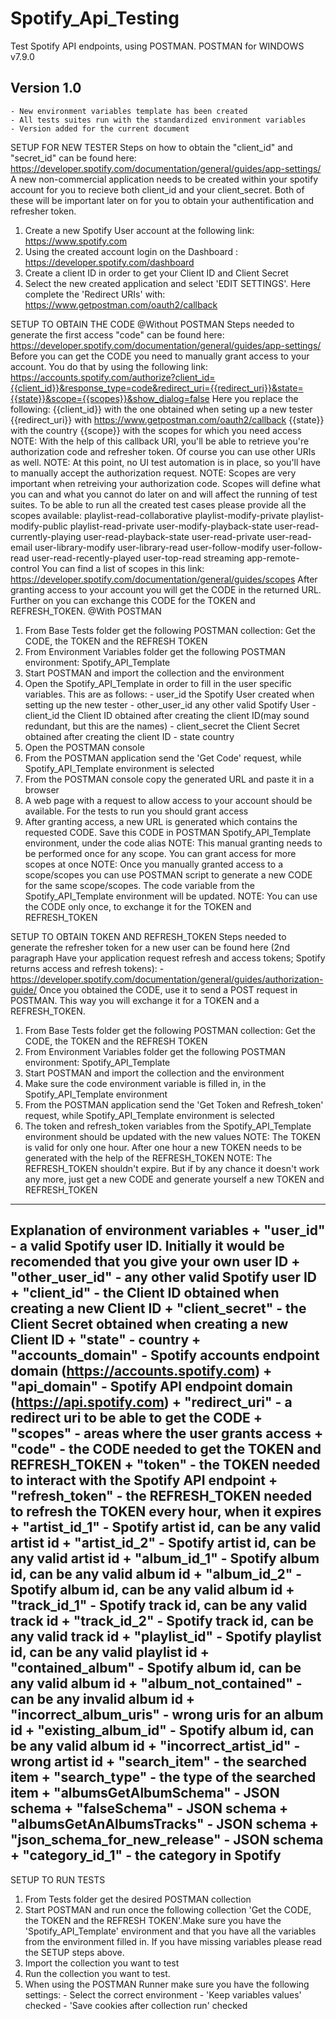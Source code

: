 Spotify_Api_Testing
===================

Test Spotify API endpoints, using POSTMAN. 
POSTMAN for WINDOWS v7.9.0

Version 1.0
-----------
	- New environment variables template has been created
	- All tests suites run with the standardized environment variables
	- Version added for the current document

SETUP FOR NEW TESTER
Steps on how to obtain the "client_id" and "secret_id" can be found here: https://developer.spotify.com/documentation/general/guides/app-settings/
A new non-commercial application needs to be created within your spotify account for you to recieve both client_id and your client_secret. Both of these will be important later on for you to obtain your authentification
and refresher token.
1. Create a new Spotify User account at the following link: https://www.spotify.com
2. Using the created account login on the Dashboard : https://developer.spotify.com/dashboard
3. Create a client ID in order to get your Client ID and Client Secret
4. Select the new created application and select 'EDIT SETTINGS'. Here complete the 'Redirect URIs' with: https://www.getpostman.com/oauth2/callback

SETUP TO OBTAIN THE CODE
@Without POSTMAN
Steps needed to generate the first access "code" can be found here: https://developer.spotify.com/documentation/general/guides/app-settings/
Before you can get the CODE you need to manually grant access to your account. You do that by using the following link: 
	https://accounts.spotify.com/authorize?client_id={{client_id}}&response_type=code&redirect_uri={{redirect_uri}}&state={{state}}&scope={{scopes}}&show_dialog=false
Here you replace the following:
	{{client_id}} 		with 	 the one obtained when seting up a new tester
	{{redirect_uri}} 	with	 https://www.getpostman.com/oauth2/callback
	{{state}} 			with	 the country
	{{scope}} 			with	 the scopes for which you need access
NOTE: With the help of this callback URI, you'll be able to retrieve you're authorization code and refresher token. Of course you can use other URIs as well.
NOTE: At this point, no UI test automation is in place, so you'll have to manually accept the authorization request.
NOTE: Scopes are very important when retreiving your authorization code. Scopes will define what you can and what you cannot do later on and will affect the running of test suites.
To be able to run all the created test cases please provide all the scopes available: 
		playlist-read-collaborative playlist-modify-private playlist-modify-public 
		playlist-read-private user-modify-playback-state user-read-currently-playing 
		user-read-playback-state user-read-private user-read-email user-library-modify 
		user-library-read user-follow-modify user-follow-read user-read-recently-played 
		user-top-read streaming app-remote-control
You can find a list of scopes in this link: https://developer.spotify.com/documentation/general/guides/scopes
After granting access to your account you will get the CODE in the returned URL. Further on you can exchange this CODE for the TOKEN and REFRESH_TOKEN.
@With POSTMAN
1. From Base Tests folder get the following POSTMAN collection: Get the CODE, the TOKEN and the REFRESH TOKEN
2. From Environment Variables folder get the following POSTMAN environment: Spotify_API_Template
3. Start POSTMAN and import the collection and the environment
4. Open the Spotify_API_Template in order to fill in the user specific variables. This are as follows:
				- user_id 					the Spotify User created when setting up the new tester
				- other_user_id				any other valid Spotify User
				- client_id					the Client ID obtained after creating the client ID(may sound redundant, but this are the names)
				- client_secret				the Client Secret obtained after creating the client ID
				- state						country
5. Open the POSTMAN console
6. From the POSTMAN application send the 'Get Code' request, while Spotify_API_Template environment is selected
7. From the POSTMAN console copy the generated URL and paste it in a browser
8. A web page with a request to allow access to your account should be available. For the tests to run you should grant access
9. After granting access, a new URL is generated which contains the requested CODE. Save this CODE in POSTMAN Spotify_API_Template environment, under the code alias
NOTE: This manual granting needs to be performed once for any scope. You can grant access for more scopes at once
NOTE: Once you manually granted access to a scope/scopes you can use POSTMAN script to generate a new CODE for the same scope/scopes. The code variable from the Spotify_API_Template environment will be updated.
NOTE: You can use the CODE only once, to exchange it for the TOKEN and REFRESH_TOKEN
	
SETUP TO OBTAIN TOKEN AND REFRESH_TOKEN
Steps needed to generate the refresher token for a new user can be found here (2nd paragraph Have your application request refresh and access tokens; Spotify returns access and refresh tokens):
	- https://developer.spotify.com/documentation/general/guides/authorization-guide/
Once you obtained the CODE, use it to send a POST request in POSTMAN. This way you will exchange it for a TOKEN and a REFRESH_TOKEN.
1. From Base Tests folder get the following POSTMAN collection: Get the CODE, the TOKEN and the REFRESH TOKEN
2. From Environment Variables folder get the following POSTMAN environment: Spotify_API_Template
3. Start POSTMAN and import the collection and the environment
4. Make sure the code environment variable is filled in, in the Spotify_API_Template environment
5. From the POSTMAN application send the 'Get Token and Refresh_token' request, while Spotify_API_Template environment is selected
6. The token and refresh_token variables from the Spotify_API_Template environment should be updated with the new values
NOTE: The TOKEN is valid for only one hour. After one hour a new TOKEN needs to be generated with the help of the REFRESH_TOKEN
NOTE: The REFRESH_TOKEN shouldn't expire. But if by any chance it doesn't work any more, just get a new CODE and generate yourself a new TOKEN and REFRESH_TOKEN
------------------------------
Explanation of environment variables
	+ "user_id" 						- a valid Spotify user ID. Initially it would be recomended that you give your own user ID
	+ "other_user_id" 					- any other valid Spotify user ID
	+ "client_id"  						- the Client ID obtained when creating a new Client ID
	+ "client_secret"					- the Client Secret obtained when creating a new Client ID
	+ "state" 							- country
	+ "accounts_domain"					- Spotify accounts endpoint domain (https://accounts.spotify.com)
	+ "api_domain" 						- Spotify API endpoint domain (https://api.spotify.com)
	+ "redirect_uri"					- a redirect uri to be able to get the CODE
	+ "scopes"							- areas where the user grants access
	+ "code"							- the CODE needed to get the TOKEN and REFRESH_TOKEN
	+ "token"							- the TOKEN needed to interact with the Spotify API endpoint
	+ "refresh_token"					- the REFRESH_TOKEN needed to refresh the TOKEN every hour, when it expires
	+ "artist_id_1"						- Spotify artist id, can be any valid artist id
	+ "artist_id_2"						- Spotify artist id, can be any valid artist id
	+ "album_id_1"						- Spotify album id, can be any valid album id
	+ "album_id_2"						- Spotify album id, can be any valid album id
	+ "track_id_1"						- Spotify track id, can be any valid track id
	+ "track_id_2"						- Spotify track id, can be any valid track id
	+ "playlist_id"						- Spotify playlist id, can be any valid playlist id 
	+ "contained_album"					- Spotify album id, can be any valid album id
	+ "album_not_contained"				- can be any invalid album id
	+ "incorrect_album_uris"			- wrong uris for an album id
	+ "existing_album_id"				- Spotify album id, can be any valid album id
	+ "incorrect_artist_id"				- wrong artist id
	+ "search_item"						- the searched item
	+ "search_type"						- the type of the searched item
	+ "albumsGetAlbumSchema"			- JSON schema
	+ "falseSchema"						- JSON schema
	+ "albumsGetAnAlbumsTracks" 		- JSON schema
	+ "json_schema_for_new_release" 	- JSON schema
	+ "category_id_1"					- the category in Spotify
------------------------------
SETUP TO RUN TESTS
1. From Tests folder get the desired POSTMAN collection
2. Start POSTMAN and run once the following collection 'Get the CODE, the TOKEN and the REFRESH TOKEN'.Make sure you have the 'Spotify_API_Template' environment and that you have all the variables from the environment filled in.
If you have missing variables please read the SETUP steps above.
3. Import the collection you want to test
4. Run the collection you want to test.
5. When using the POSTMAN Runner make sure you have the following settings:
		- Select the correct environment
		- 'Keep variables values' checked
		- 'Save cookies after collection run' checked 